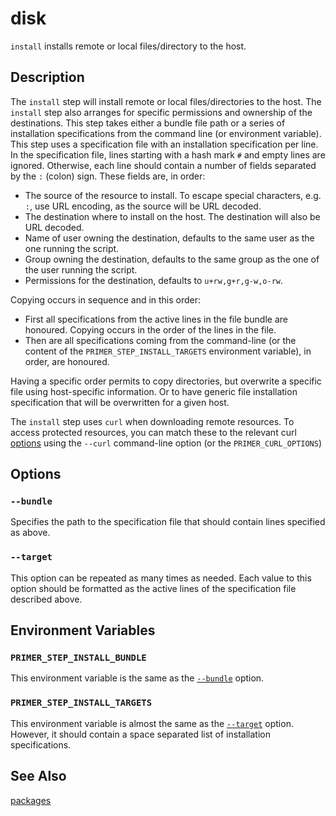 # disk

`install` installs remote or local files/directory to the host.

## Description

The `install` step will install remote or local files/directories to the host.
The `install` step also arranges for specific permissions and ownership of the
destinations. This step takes either a bundle file path or a series of
installation specifications from the command line (or environment variable).
This step uses a specification file with an installation specification per line.
In the specification file, lines starting with a hash mark `#` and empty lines
are ignored. Otherwise, each line should contain a number of fields separated by
the `:` (colon) sign. These fields are, in order:

- The source of the resource to install. To escape special characters, e.g. `:`,
  use URL encoding, as the source will be URL decoded.
- The destination where to install on the host. The destination will also be URL
  decoded.
- Name of user owning the destination, defaults to the same user as the one
  running the script.
- Group owning the destination, defaults to the same group as the one of the
  user running the script.
- Permissions for the destination, defaults to `u+rw,g+r,g-w,o-rw`.

Copying occurs in sequence and in this order:

- First all specifications from the active lines in the file bundle are
  honoured. Copying occurs in the order of the lines in the file.
- Then are all specifications coming from the command-line (or the content of
  the `PRIMER_STEP_INSTALL_TARGETS` environment variable), in order, are
  honoured.

Having a specific order permits to copy directories, but overwrite a specific
file using host-specific information. Or to have generic file installation
specification that will be overwritten for a given host.

The `install` step uses `curl` when downloading remote resources. To access
protected resources, you can match these to the relevant curl [options] using
the `--curl` command-line option (or the `PRIMER_CURL_OPTIONS`)

  [options]: https://curl.haxx.se/docs/manpage.html#OPTIONS

## Options

### `--bundle`

Specifies the path to the specification file that should contain lines specified
as above.

### `--target`

This option can be repeated as many times as needed. Each value to this option
should be formatted as the active lines of the specification file described
above.

## Environment Variables

### `PRIMER_STEP_INSTALL_BUNDLE`

This environment variable is the same as the [`--bundle`](#--bundle) option.

### `PRIMER_STEP_INSTALL_TARGETS`

This environment variable is almost the same as the [`--target`](#--target)
option. However, it should contain a space separated list of installation
specifications.

## See Also

[packages]

  [packages]: ./packages.md
